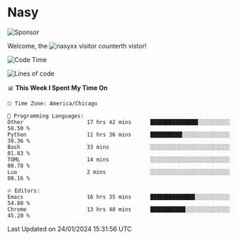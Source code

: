 # Nasy

<!--
<p align="center">
<img height="200" src="https://github-readme-stats.vercel.app/api?username=nasyxx&count_private=true&show_icons=true&theme=dracula&include_all_commits=true"/>
<img height="200" src="https://github-readme-stats.vercel.app/api/top-langs/?username=nasyxx&theme=dracula&hide=html,jupyter+notebook&count_private=true&show_icons=true"/>
</p>

  
----------------
-->

![Sponsor](https://img.shields.io/static/v1.svg?label=Sponsor&message=%E2%9D%A4&logo=GitHub&style=flat&color=pink)
 
Welcome, the ![nasyxx visitor counter](https://count.getloli.com/get/@nasyxx?theme=rule34)th vistor!
 
<!--START_SECTION:waka-->
![Code Time](http://img.shields.io/badge/Code%20Time-4%2C260%20hrs%2052%20mins-blue)

![Lines of code](https://img.shields.io/badge/From%20Hello%20World%20I%27ve%20Written-6.3%20million%20lines%20of%20code-blue)

📊 **This Week I Spent My Time On** 

```text
🕑︎ Time Zone: America/Chicago

💬 Programming Languages: 
Other                    17 hrs 42 mins      ███████████████░░░░░░░░░░   58.50 % 
Python                   11 hrs 36 mins      ██████████░░░░░░░░░░░░░░░   38.36 % 
Bash                     33 mins             ░░░░░░░░░░░░░░░░░░░░░░░░░   01.83 % 
TOML                     14 mins             ░░░░░░░░░░░░░░░░░░░░░░░░░   00.78 % 
Lua                      2 mins              ░░░░░░░░░░░░░░░░░░░░░░░░░   00.16 % 

🔥 Editors: 
Emacs                    16 hrs 35 mins      ██████████████░░░░░░░░░░░   54.80 % 
Chrome                   13 hrs 40 mins      ███████████░░░░░░░░░░░░░░   45.20 % 
```


 Last Updated on 24/01/2024 15:31:56 UTC
<!--END_SECTION:waka-->

<!-- ![visitors](https://visitor-badge.laobi.icu/badge?page_id=nasyxx.nasyxx) -->
